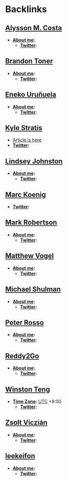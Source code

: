 
# Backlinks
## [Alysson M. Costa](<Alysson M. Costa.md>)
- **[About me](<About me.md>):** 
    - **[Twitter](<Twitter.md>):**

## [Brandon Toner](<Brandon Toner.md>)
- **[About me](<About me.md>):**
    - **[Twitter](<Twitter.md>):**

## [Eneko Uruñuela](<Eneko Uruñuela.md>)
- **[About me](<About me.md>):**
    - **[Twitter](<Twitter.md>):**

## [Kyle Stratis](<Kyle Stratis.md>)
- [Article is here](https://www.kylestratis.com/post/introducing-roamlab-a-framework-for-building-community-labs)
- **[Twitter](<Twitter.md>):**

## [Lindsey Johnston](<Lindsey Johnston.md>)
- **[About me](<About me.md>):**
    - **[Twitter](<Twitter.md>):**

## [Marc Koenig](<Marc Koenig.md>)
- **[Twitter](<Twitter.md>):**

## [Mark Robertson](<Mark Robertson.md>)
- **[About me](<About me.md>):** 
    - **[Twitter](<Twitter.md>):**

## [Matthew Vogel](<Matthew Vogel.md>)
- **[About me](<About me.md>):**
    - **[Twitter](<Twitter.md>):**

## [Michael Shulman](<Michael Shulman.md>)
- **[About me](<About me.md>):**
    - **[Twitter](<Twitter.md>):**

## [Peter Rosso](<Peter Rosso.md>)
- **[About me](<About me.md>):**
    - **[Twitter](<Twitter.md>):**

## [Reddy2Go](<Reddy2Go.md>)
- **[About me](<About me.md>):**
    - **[Twitter](<Twitter.md>):**

## [Winston Teng](<Winston Teng.md>)
- **[Time Zone](<Time Zone.md>):**  [UTC](<UTC.md>) +8:00
    - **[Twitter](<Twitter.md>):**

## [Zsolt Viczián](<Zsolt Viczián.md>)
- **[About me](<About me.md>):**
    - **[Twitter](<Twitter.md>):**

## [leekeifon](<leekeifon.md>)
- **[About me](<About me.md>):**
    - **[Twitter](<Twitter.md>):**

